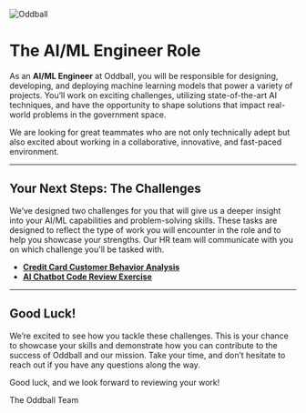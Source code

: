 ![Oddball](https://oddball.io/wp-content/uploads/2024/01/Oddball-Logo-High-Res.png)

# The AI/ML Engineer Role

As an **AI/ML Engineer** at Oddball, you will be responsible for designing, developing, and deploying machine learning models that power a variety of projects. You’ll work on exciting challenges, utilizing state-of-the-art AI techniques, and have the opportunity to shape solutions that impact real-world problems in the government space.

We are looking for great teammates who are not only technically adept but also excited about working in a collaborative, innovative, and fast-paced environment.

---

## Your Next Steps: The Challenges

We’ve designed two challenges for you that will give us a deeper insight into your AI/ML capabilities and problem-solving skills. These tasks are designed to reflect the type of work you will encounter in the role and to help you showcase your strengths. Our HR team will communicate with you on which challenge you'll be tasked with.

- [**Credit Card Customer Behavior Analysis**](credit-card-behavior-analysis/README.md)
- [**AI Chatbot Code Review Exercise**](ai-chatbot/README.md)

---

## Good Luck!

We’re excited to see how you tackle these challenges. This is your chance to showcase your skills and demonstrate how you can contribute to the success of Oddball and our mission. Take your time, and don’t hesitate to reach out if you have any questions along the way.

Good luck, and we look forward to reviewing your work!

The Oddball Team
